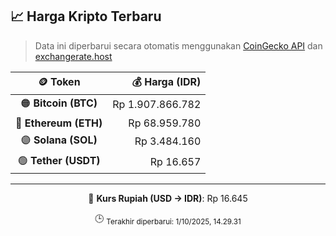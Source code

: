 

<!-- HARGA_KRIPTO -->
## 📈 Harga Kripto Terbaru

> Data ini diperbarui secara otomatis menggunakan [CoinGecko API](https://www.coingecko.com/) dan [exchangerate.host](https://exchangerate.host/)

<div align="center">

| 🪙 Token | 💰 Harga (IDR) |
|:------:|---------------:|
| 🟠 **Bitcoin (BTC)**   | Rp 1.907.866.782 |
| 🔵 **Ethereum (ETH)**  | Rp 68.959.780 |
| 🟣 **Solana (SOL)**    | Rp 3.484.160 |
| 🟢 **Tether (USDT)**   | Rp 16.657 |

---

💱 **Kurs Rupiah (USD → IDR)**: Rp 16.645

🕒 <sub>Terakhir diperbarui: 1/10/2025, 14.29.31</sub>

</div>
<!-- /HARGA_KRIPTO -->